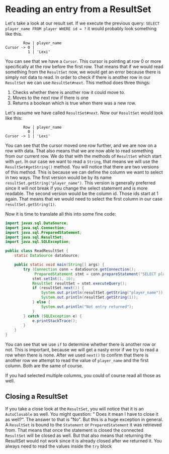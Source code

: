 # Reading an entry from a ResultSet

Let's take a look at our result set. If we execute the previous query: `SELECT player_name FROM player WHERE id = ?` it
would probably look something like this.

```
        Row | player_name
Cursor -> 0 |
          1 | 'Lexi'
```

You can see that we have a `Cursor`. This cursor is pointing at row 0 or more specifically at the row before the first
row. That means that if we would read something from the `ResultSet` now, we would get an error because there is simply
not data to read. In order to check if there is another row in our `ResultSet` we can use `ResultSet#next`. This method
does three things:

1. Checks whether there is another row it could move to.
2. Moves to the next row if there is one
3. Returns a boolean which is true when there was a new row.

Let's assume we have called `ResultSet#next`. Now our `ResultSet` would look like this:

```
        Row | player_name
          0 |
Cursor -> 1 | 'Lexi'
```

You can see that the cursor moved one row further, and we are now on a row with data. That also means that we are now
able to read something from our current row. We do that with the methods of `ResultSet` which start with `get`. In our
case we want to read a `String`, that means we will use the `ResultSet#getString()` method. You will notice that there
are two versions of this method. This is because we can define the column we want to select in two ways. The first
version would be by its name `resultSet.getString("player_name")`. This version is generally preferred since it will not
break if you change the select statement and is more readable. The second version would be the column id. Those ids
start at 1 again. That means that we would need to select the first column in our case `resultSet.getString(1)`.

Now it is time to translate all this into some fine code:

```java
import javax.sql.DataSource;
import java.sql.Connection;
import java.sql.PreparedStatement;
import java.sql.ResultSet;
import java.sql.SQLException;

public class ReadResultSet {
    static DataSource dataSource;

    public static void main(String[] args) {
        try (Connection conn = dataSource.getConnection();
             PreparedStatement stmt = conn.prepareStatement("SELECT player_name, id FROM player WHERE id = ?")) {
            stmt.setInt(1, 10);
            ResultSet resultSet = stmt.executeQuery();
            if (resultSet.next()) {
                System.out.println(resultSet.getString("player_name"));
                System.out.println(resultSet.getString(1));
            } else {
                System.out.println("Not entry returned");
            }
        } catch (SQLException e) {
            e.printStackTrace();
        }
    }
}
```

You can see that we use `if` to determine whether there is another row or not. This is important, because we will get a
nasty error if we try to read a row when there is none. After we used `next()` to confirm that there is another row we
attempt to read the value of `player_name` and the first column. Both are the same of course.

If you had selected multiple columns, you could of course read all those as well.

## Closing a ResultSet

If you take a close look at the `ResultSet`, you will notice that it is an `AutoClosable` as well. You might question: "
Does it mean I have to close it as well?". The answer to that is "No". But this is a huge exception in general.
A `ResultSet` is bound to the `Statement` or `PreparedStatement` it was retrieved from. That means that once the
statement is closed the connected `ResultSet` will be closed as well. But that also means that returning the ResultSet
would not work since it is already closed after we returned it. You always need to read the values inside the `try` block 

